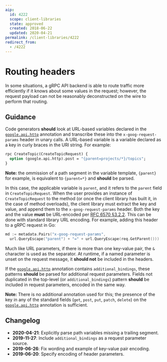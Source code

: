 ```yaml
---
aip:
  id: 4222
  scope: client-libraries
  state: approved
  created: 2018-06-22
  updated: 2020-04-21
permalink: /client-libraries/4222
redirect_from:
  - /4222
---
```


# Routing headers

In some situations, a gRPC API backend is able to route traffic more
efficiently if it knows about some values in the request; however, the request
payload can not be reasonably deconstructed on the wire to perform that
routing.

## Guidance

Code generators **should** look at URL-based variables declared in the
[`google.api.http`][http] annotation and transcribe these into the
`x-goog-request-params` header in unary calls. A URL-based variable is a
variable declared as a key in curly braces in the URI string. For example:

```proto
rpc CreateTopic(CreateTopicRequest) {
  option (google.api.http).post = "{parent=projects/*}/topics";
}
```

**Note:** the ommission of a path segment in the variable template, `{parent}`
for example, is equivalent to `{parent=*}` and **should** be parsed.

In this case, the applicable variable is `parent`, and it refers to the
`parent` field in `CreateTopicRequest`. When the user provides an instance of
`CreateTopicRequest` to the method (or once the client library has built it, in
the case of method overloads), the client library must extract the key and
value, and append them to the `x-goog-request-params` header. Both the key and
the value **must** be URL-encoded per [RFC 6570 §3.2.2][]. This can be done
with standard library URL encoding. For example, adding this header to a gRPC
request in Go:

```go
md := metadata.Pairs("x-goog-request-params",
  url.QueryEscape("parent") + "=" + url.QueryEscape(req.GetParent()))
```

Much like URL parameters, if there is more than one key-value pair, the `&`
character is used as the separator. At runtime, if a named parameter is unset on
the request message, it **should not** be included in the headers.

If the [`google.api.http`][http] annotation contains `additional_bindings`,
these patterns **should** be parsed for additional request parameters. Fields
not duplicated in the top-level (or `additional_bindings`) pattern **should** be
included in request parameters, encoded in the same way.

**Note:** There is no additional annotation used for this; the presence of the
key in any of the standard fields (`get`, `post`, `put`, `patch`, `delete`) on
the [`google.api.http`][http] annotation is sufficient.

<!-- prettier-ignore -->
[http]: https://github.com/googleapis/api-common-protos/blob/master/google/api/http.proto
[rfc 6570 §3.2.2]: https://tools.ietf.org/html/rfc6570#section-3.2.2

## Changelog

- **2020-04-21**: Explicitly parse path variables missing a trailing segment.
- **2019-11-27**: Include `additional_bindings` as a request parameter source.
- **2019-06-26**: Fix wording and example of key-value pair encoding.
- **2019-06-20**: Specify encoding of header parameters.
